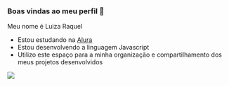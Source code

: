 ### Boas vindas ao meu perfil 🌆

Meu nome é Luiza Raquel

- Estou estudando na [Alura](https://www.alura.com.br)
- Estou desenvolvendo a linguagem Javascript
- Utilizo este espaço para a minha organização e compartilhamento dos meus projetos desenvolvidos


![](https://media1.tenor.com/m/VG57dp4st8wAAAAC/elmer-sheep.gif)
